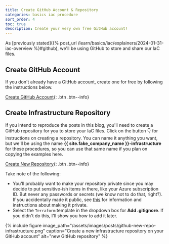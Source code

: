 ```yaml
---
title: Create GitHub Account & Repository
categories: basics iac procedure
sort_order: 4
toc: true
description: Create your very own free GitHub account!
---
```

As [previously stated]({% post_url /learn/basics/iac/explainers/2024-01-31-iac-overview %}#github), we'll be using GitHub to store and share our IaC files.<!--more-->

## Create GitHub Account

If you don't already have a GitHub account, create one for free by following the instructions below.

[Create GitHub Account](https://docs.github.com/en/get-started/start-your-journey/creating-an-account-on-github){: .btn .btn--info}

## Create Infrastructure Repository

If you intend to reproduce the posts in this blog, you'll need to create a GitHub repository for you to store your IaC files. Click on the button :point_down: for instructions on creating a repository. You can name it anything you want, but we'll be using the name **{{ site.fake_company_name }}-infrastructure** for these procedures, so you can use that same name if you plan on copying the examples here.

[Create New Repository](https://docs.github.com/en/repositories/creating-and-managing-repositories/creating-a-new-repository){: .btn .btn--info}

Take note of the following:

- You'll probably want to make your repository private since you may decide to put sensitive-ish items in there, like your Azure subscription ID. But never any passwords or secrets (we know not to do that, right?). If you accidentally made it public, see [this](https://docs.github.com/en/repositories/managing-your-repositorys-settings-and-features/managing-repository-settings/setting-repository-visibility) for information and instructions about making it private.
- Select the `Terraform` template in the dropdown box for **Add .gitignore**. If you didn't do this, I'll show you how to add it later.

{% include figure image_path="/assets/images/posts/github-new-repo-infrastructure.png" caption="Create a new infrastructure repository on your GitHub account" alt="new GitHub repository" %}